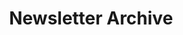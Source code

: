 ---
title: "Newsletter Archive"
description: "All Newsletter Issues."
draft: false
outputs: ["HTML", "RSS"]
---